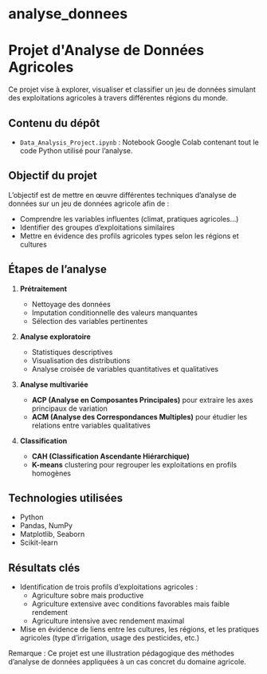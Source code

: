 # analyse_donnees
#  Projet d'Analyse de Données Agricoles

Ce projet vise à explorer, visualiser et classifier un jeu de données simulant des exploitations agricoles à travers différentes régions du monde. 

##  Contenu du dépôt

- `Data_Analysis_Project.ipynb` : Notebook Google Colab contenant tout le code Python utilisé pour l’analyse.

##  Objectif du projet

L’objectif est de mettre en œuvre différentes techniques d’analyse de données sur un jeu de données agricole afin de :
- Comprendre les variables influentes (climat, pratiques agricoles…)
- Identifier des groupes d’exploitations similaires
- Mettre en évidence des profils agricoles types selon les régions et cultures

##  Étapes de l’analyse

1. **Prétraitement**
   - Nettoyage des données
   - Imputation conditionnelle des valeurs manquantes
   - Sélection des variables pertinentes

2. **Analyse exploratoire**
   - Statistiques descriptives
   - Visualisation des distributions
   - Analyse croisée de variables quantitatives et qualitatives

3. **Analyse multivariée**
   - **ACP (Analyse en Composantes Principales)** pour extraire les axes principaux de variation
   - **ACM (Analyse des Correspondances Multiples)** pour étudier les relations entre variables qualitatives

4. **Classification**
   - **CAH (Classification Ascendante Hiérarchique)**
   - **K-means** clustering pour regrouper les exploitations en profils homogènes

##  Technologies utilisées

- Python
- Pandas, NumPy
- Matplotlib, Seaborn
- Scikit-learn

##  Résultats clés

- Identification de trois profils d’exploitations agricoles :
  -  Agriculture sobre mais productive
  - Agriculture extensive avec conditions favorables mais faible rendement
  -  Agriculture intensive avec rendement maximal
- Mise en évidence de liens entre les cultures, les régions, et les pratiques agricoles (type d’irrigation, usage des pesticides, etc.)


 Remarque : Ce projet est une illustration pédagogique des méthodes d’analyse de données appliquées à un cas concret du domaine agricole.
